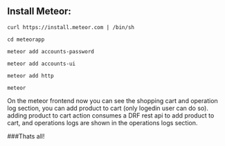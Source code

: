 Install Meteor:
----------------

    curl https://install.meteor.com | /bin/sh
    
    cd meteorapp
    
    meteor add accounts-password
    
    meteor add accounts-ui
    
    meteor add http
    
    meteor
    

On the meteor frontend now you can see the shopping cart and operation log section, you can add product to cart (only logedin user can do so).
adding product to cart action consumes a DRF rest api to add product to cart, and operations logs are shown in the operations logs section.
    
###Thats all!

